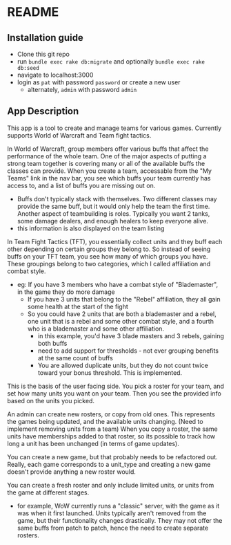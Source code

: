 # README

## Installation guide
  - Clone this git repo
  - run `bundle exec rake db:migrate` and optionally `bundle exec rake db:seed`
  - navigate to localhost:3000
  - login as `pat` with password `password` or create a new user
    - alternately, `admin` with password `admin`

## App Description
This app is a tool to create and manage teams for various games. Currently supports World of Warcraft and Team fight tactics.

In World of Warcraft, group members offer various buffs that affect the performance of the whole team. One of the major aspects of putting a strong team together is covering many or all of the available buffs the classes can provide.
When you create a team, accessable from the "My Teams" link in the nav bar, you see which buffs your team currently has access to, and a list of buffs you are missing out on.
  - Buffs don't typically stack with themselves. Two different classes may provide the same buff, but it would only help the team the first time.
Another aspect of teambuilding is roles. Typically you want 2 tanks, some damage dealers, and enough healers to keep everyone alive.
  - this information is also displayed on the team listing

In Team Fight Tactics (TFT), you essentially collect units and they buff each other depending on certain groups they belong to. So instead of seeing buffs on your TFT team, you see how many of which groups you have.
These groupings belong to two categories, which I called affiliation and combat style.
  - eg: If you have 3 members who have a combat style of "Blademaster", in the game they do more damage
    - If you have 3 units that belong to the "Rebel" affiliation, they all gain some health at the start of the fight
    - So you could have 2 units that are both a blademaster and a rebel, one unit that is a rebel and some other combat style, and a fourth who is a blademaster and some other affiliation.
      - in this example, you'd have 3 blade masters and 3 rebels, gaining both buffs
      - need to add support for thresholds - not ever grouping benefits at the same count of buffs
      - You are allowed duplicate units, but they do not count twice toward your bonus threshold. This is implemented.

This is the basis of the user facing side. You pick a roster for your team, and set how many units you want on your team. Then you see the provided info based on the units you picked.

An admin can create new rosters, or copy from old ones.
This represents the games being updated, and the available units changing. (Need to implement removing units from a team)
When you copy a roster, the same units have memberships added to that roster, so its possible to track how long a unit has been unchanged (in terms of game updates).

You can create a new game, but that probably needs to be refactored out. Really, each game corresponds to a unit_type and creating a new game doesn't provide anything a new roster would.

You can create a fresh roster and only include limited units, or units from the game at different stages.
  - for example, WoW currently runs a "classic" server, with the game as it was when it first launched. Units typically aren't removed from the game, but their functionality changes drastically. They may not offer the same buffs from patch to patch, hence the need to create separate rosters.